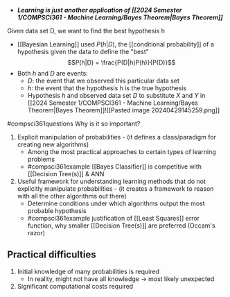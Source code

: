 - ***Learning is just another application of [[2024 Semester 1/COMPSCI361 - Machine Learning/Bayes Theorem|Bayes Theorem]]***

Given data set D, we want to find the best hypothesis h
- [[Bayesian Learning]] used $P(h|D)$, the [[conditional probability]] of a hypothesis given the data to define the "best"
$$P(h|D) = \frac{P(D|h)P(h)}{P(D)}$$
- Both $h$ and $D$ are events:
	- $D$: the event that we observed this particular data set
	- $h$: the event that the hypothesis h is the true hypothesis
	- Hypothesis $h$ and observed data set $D$ to substitute $X$ and $Y$ in [[2024 Semester 1/COMPSCI361 - Machine Learning/Bayes Theorem|Bayes Theorem]]![[Pasted image 20240429145259.png]]

#compsci361questions Why is it so important?
1. Explicit manipulation of probabilities - (it defines a class/paradigm for creating new algorithms)
	- Among the most practical approaches to certain types of learning problems
	- #compsci361example [[Bayes Classifier]] is competitive with [[Decision Tree(s)]] & ANN
2. Useful framework for understanding learning methods that do not explicitly manipulate probabilities - (it creates a framework to reason with all the other algorithms out there)
	- Determine conditions under which algorithms output the most probable hypothesis
	- #compsci361example justification of [[Least Squares]] error function, why smaller [[Decision Tree(s)]] are preferred (Occam's razor)
## Practical difficulties
1. Initial knowledge of many probabilities is required
	- In reality, might not have all knowledge $\rightarrow$ most likely unexpected
2. Significant computational costs required